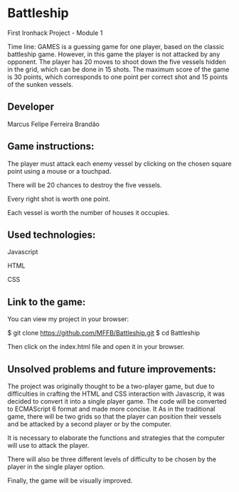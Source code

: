 # Battleship
First Ironhack Project - Module 1

Time line: GAMES is a guessing game for one player, based on the classic battleship game. However, in this game the player is not attacked by any opponent. The player has 20 moves to shoot down the five vessels hidden in the grid, which can be done in 15 shots. The maximum score of the game is 30 points, which corresponds to one point per correct shot and 15 points of the sunken vessels.

## Developer
Marcus Felipe Ferreira Brandão

## Game instructions:

The player must attack each enemy vessel by clicking on the chosen square point using a mouse or a touchpad.

There will be 20 chances to destroy the five vessels.

Every right shot is worth one point.

Each vessel is worth the number of houses it occupies.

## Used technologies:
Javascript

HTML

CSS

## Link to the game:
You can view my project in your browser:

$ git clone https://github.com/MFFB/Battleship.git $ cd Battleship


Then click on the index.html file and open it in your browser.

   
## Unsolved problems and future improvements:

The project was originally thought to be a two-player game, but due to difficulties in crafting the HTML and CSS interaction with Javascrip, it was decided to convert it into a single player game.
The code will be converted to ECMAScript 6 format and made more concise.
It 
As in the traditional game, there will be two grids so that the player can position their vessels and be attacked by a second player or by the computer.

It is necessary to elaborate the functions and strategies that the computer will use to attack the player.

There will also be three different levels of difficulty to be chosen by the player in the single player option.

Finally, the game will be visually improved.
